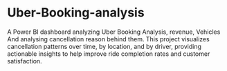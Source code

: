 # Uber-Booking-analysis
A Power BI dashboard analyzing Uber Booking Analysis, revenue, Vehicles  And analysing cancellation reason behind them. This project visualizes cancellation patterns over time, by location, and by driver, providing actionable insights to help improve ride completion rates and customer satisfaction.
